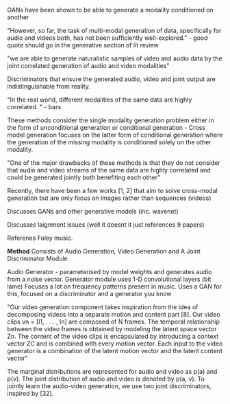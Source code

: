 GANs have been shown to be able to generate a modality conditioned on another

"However, so far, the task of multi-modal generation of data, specifically for audio and videos both, has not been sufficiently well-explored." - good quote should go in the generative section of lit review

"we are able to generate naturalistic samples of video and audio data by the joint correlated generation of audio and video modalities"

Discriminators that ensure the generated audio, video and joint output are indistinguishable from reality.

"In the real world, different modalities of the same data are highly correlated. " - bars

These methods consider the single modality generation problem either in the form of unconditional generation or conditional generation - Cross model generation focuses on the latter form of conditional generation where the generation of the missing modality is conditioned solely on the other modality.

"One of the major drawbacks of these methods is that they do not consider that audio and video streams of the same data are highly correlated and could be generated jointly both benefiting each other"

Recently, there have been a few works [1, 2] that aim to solve cross-modal generation but are only focus on images rather than sequences (videos)

Discusses GANs and other generative models (inc. wavenet)

Discusses laignment issues (well it doesnt it just references 9 papers)

Referenes Foley music.

**Method**
Consists of Audio Generation, Video Generation and A Joint Discriminator Module

Audio Generator - parameterised by model weights and generates audio from a noise vector.
Generator module uses 1-D convolutional layers (bit lame) Focuses a lot on frequency patterns present in music. Uses a GAN for this, focused on a discriminator and a generator you know

"Our video generation component takes inspiration from the idea of decomposing videos into a separate motion and content part [8]. Our video clips vn = [I1, . . . , In] are composed of N frames. The temporal relationship between the video frames is obtained by modeling the latent space vector Zn. The content of the video clips is encapsulated by introducing a context vector ZC and is combined with every motion vector. Each input to the video generator is a combination of the latent motion vector and the latent content vector"

The marginal distributions are represented for audio and video as p(a) and p(v). The joint distribution of audio and video is denoted by p(a, v). To jointly learn the audio-video generation, we use two joint discriminators, inspired by [32].

